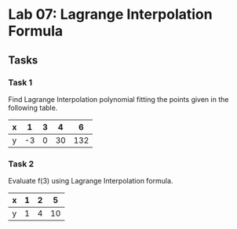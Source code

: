 # Lab 07: Lagrange Interpolation Formula

## Tasks
### Task 1
Find Lagrange Interpolation polynomial fitting the points given in the following table.

|x|1|3|4|6|
|--|--|--|--|--|
|y|-3|0|30|132|

### Task 2
Evaluate f(3) using Lagrange Interpolation formula.

|x|1|2|5|
|--|--|--|--|
|y|1|4|10|
